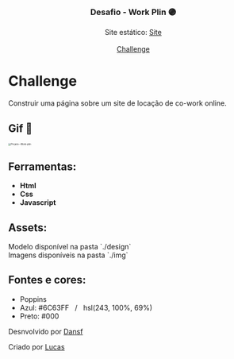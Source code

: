 <br />

<p align="center">
  <h3 align="center">Desafio - Work Plin 🟣</h3>

  <p align="center">
    Site estático: <a href="">Site</a>
       <br />
    <br />
    <a href="https://github.com/lubomfim/work-plin">Challenge</a>

# Challenge

Construir uma página sobre um site de locação de co-work online. 



<h2>
    Gif 👾
</h2>

<img src="https://user-images.githubusercontent.com/63010902/127402120-81895807-b171-4b8d-938b-b670fe576dd1.gif" alt="Projeto--Work-plin" style="zoom:33%;" />



<h2>
    Ferramentas:
</h2>

<ul>
    <li><strong>Html</strong></li>
    <li><strong>Css</strong></li>
    <li><strong>Javascript</strong></li>
</ul>



<h2>
    Assets:
</h2>

<p>
    Modelo disponível na pasta `./design`<br>
	Imagens disponíveis na pasta `./img`<br>
</p>



<h2>
    Fontes e cores:
</h2>

<ul>
    <li>Poppins</li>
    <li>Azul: #6C63FF &nbsp /  &nbsp hsl(243, 100%, 69%)</li>
    <li>Preto: #000</li>
</ul>



<p>
    Desnvolvido por <a href="https://github.com/dansf">Dansf</a>
</p>

Criado por <a href="https://github.com/lubomfim">Lucas</a>

